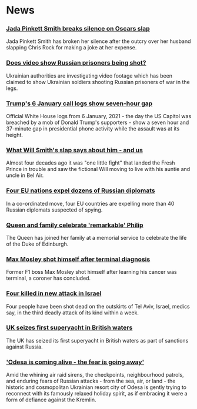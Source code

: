 # News
### [Jada Pinkett Smith breaks silence on Oscars slap](https://www.bbc.com/news/world-us-canada-60881824)
Jada Pinkett Smith has broken her silence after the outcry over her husband slapping Chris Rock for making a joke at her expense.
### [Does video show Russian prisoners being shot?](https://www.bbc.com/news/60907259)
Ukrainian authorities are investigating video footage which has been claimed to show Ukrainian soldiers shooting Russian prisoners of war in the legs. 
### [Trump's 6 January call logs show seven-hour gap](https://www.bbc.com/news/world-us-canada-60799663)
Official White House logs from 6 January, 2021 - the day the US Capitol was breached by a mob of Donald Trump's supporters - show a seven hour and 37-minute gap in presidential phone activity while the assault was at its height.
### [What Will Smith's slap says about him - and us](https://www.bbc.com/news/world-us-canada-60909449)
Almost four decades ago it was "one little fight" that landed the Fresh Prince in trouble and saw the fictional Will moving to live with his auntie and uncle in Bel Air.  
### [Four EU nations expel dozens of Russian diplomats](https://www.bbc.com/news/world-europe-60920588)
In a co-ordinated move, four EU countries are expelling more than 40 Russian diplomats suspected of spying. 
### [Queen and family celebrate 'remarkable' Philip](https://www.bbc.com/news/uk-60902088)
The Queen has joined her family at a memorial service to celebrate the life of the Duke of Edinburgh.
### [Max Mosley shot himself after terminal diagnosis](https://www.bbc.com/news/uk-england-london-60919994)
Former F1 boss Max Mosley shot himself after learning his cancer was terminal, a coroner has concluded.
### [Four killed in new attack in Israel](https://www.bbc.com/news/world-middle-east-60902330)
Four people have been shot dead on the outskirts of Tel Aviv, Israel, medics say, in the third deadly attack of its kind within a week.
### [UK seizes first superyacht in British waters](https://www.bbc.com/news/business-60912754)
The UK has seized its first superyacht in British waters as part of sanctions against Russia.
### ['Odesa is coming alive - the fear is going away'](https://www.bbc.com/news/world-europe-60901032)
Amid the whining air raid sirens, the checkpoints, neighbourhood patrols, and enduring fears of Russian attacks - from the sea, air, or land - the historic and cosmopolitan Ukrainian resort city of Odesa is gently trying to reconnect with its famously relaxed holiday spirit, as if embracing it were a form of defiance against the Kremlin. 
